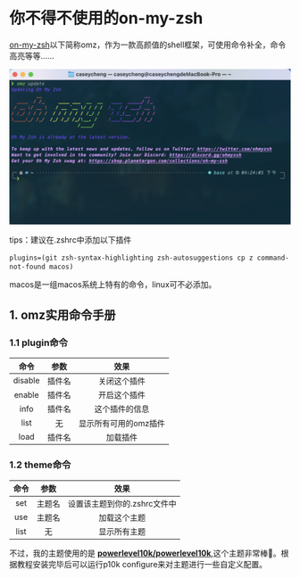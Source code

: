 # 你不得不使用的on-my-zsh

[on-my-zsh](https://ohmyz.sh)以下简称omz，作为一款高颜值的shell框架，可使用命令补全，命令高亮等等……

![配置完成的omz](./image/omz.png)

tips：建议在.zshrc中添加以下插件

```configure
plugins=(git zsh-syntax-highlighting zsh-autosuggestions cp z command-not-found macos)
```

macos是一组macos系统上特有的命令，linux可不必添加。

## 1. omz实用命令手册

### 1.1 plugin命令

|命令|参数|效果|
|:---:|:---:|:---:|
|disable|插件名|关闭这个插件|
|enable|插件名|开启这个插件|
|info|插件名|这个插件的信息|
|list|无|显示所有可用的omz插件|
|load|插件名|加载插件|

### 1.2 theme命令

|命令|参数|效果|
|:---:|:---:|:---:|
|set|主题名|设置该主题到你的.zshrc文件中|
|use|主题名|加载这个主题|
|list|无|显示所有主题|

不过，我的主题使用的是 [**powerlevel10k/powerlevel10k**](https://github.com/romkatv/powerlevel10k),这个主题非常棒🎉。根据教程安装完毕后可以运行p10k configure来对主题进行一些自定义配置。
